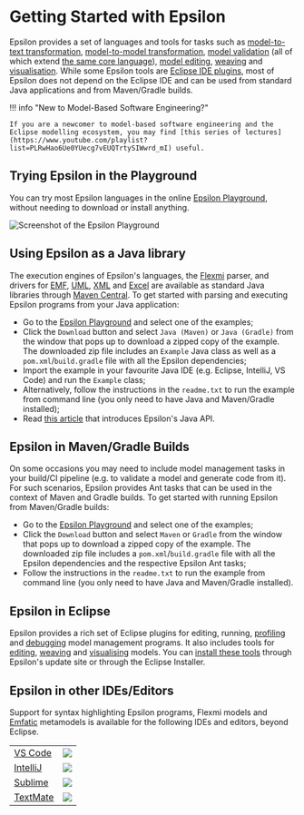 # Getting Started with Epsilon

Epsilon provides a set of languages and tools for tasks such as [model-to-text transformation](../doc/egl), [model-to-model transformation](../doc/etl), [model validation](../doc/evl) (all of which extend [the same core language](../doc/eol)), [model editing](../doc/flexmi), [weaving](../doc/modelink) and [visualisation](../doc/picto). While some Epsilon tools are [Eclipse IDE plugins](#epsilon-in-eclipse), most of Epsilon does not depend on the Eclipse IDE and can be used from standard Java applications and from Maven/Gradle builds.

!!! info "New to Model-Based Software Engineering?"

	If you are a newcomer to model-based software engineering and the Eclipse modelling ecosystem, you may find [this series of lectures](https://www.youtube.com/playlist?list=PLRwHao6Ue0YUecg7vEUQTrtySIWwrd_mI) useful.

## Trying Epsilon in the Playground

You can try most Epsilon languages in the online [Epsilon Playground](../playground), without needing to download or install anything.

![Screenshot of the Epsilon Playground](../doc/articles/playground/playground.png)

## Using Epsilon as a Java library

The execution engines of Epsilon's languages, the [Flexmi](../doc/flexmi) parser, and drivers for [EMF](../doc/articles/#epsilon-and-emf-models), [UML](../doc/articles/profiled-uml-models), [XML](../doc/articles/plain-xml) and [Excel](../doc/articles/excel) are available as standard Java libraries through [Maven Central](https://central.sonatype.com/namespace/org.eclipse.epsilon). To get started with parsing and executing Epsilon programs from your Java application:

- Go to the [Epsilon Playground](../playground) and select one of the examples;
- Click the `Download` button and select `Java (Maven)` or `Java (Gradle)` from the window that pops up to download a zipped copy of the example. The downloaded zip file includes an `Example` Java class as well as a `pom.xml`/`build.gradle` file with all the Epsilon dependencies;
- Import the example in your favourite Java IDE (e.g. Eclipse, IntelliJ, VS Code) and run the `Example` class;
- Alternatively, follow the instructions in the `readme.txt` to run the example from command line (you only need to have Java and Maven/Gradle installed);
- Read [this article](../doc/articles/run-epsilon-from-java/) that introduces Epsilon's Java API.

## Epsilon in Maven/Gradle Builds

On some occasions you may need to include model management tasks in your build/CI pipeline (e.g. to validate a model and generate code from it). For such scenarios, Epsilon provides Ant tasks that can be used in the context of Maven and Gradle builds. To get started with running Epsilon from Maven/Gradle builds:

- Go to the [Epsilon Playground](../playground) and select one of the examples;
- Click the `Download` button and select `Maven` or `Gradle` from the window that pops up to download a zipped copy of the example. The downloaded zip file includes a `pom.xml`/`build.gradle` file with all the Epsilon dependencies and the respective Epsilon Ant tasks;
- Follow the instructions in the `readme.txt` to run the example from command line (you only need to have Java and Maven/Gradle installed).

## Epsilon in Eclipse

Epsilon provides a rich set of Eclipse plugins for editing, running, [profiling](../doc/articles/profiling) and [debugging](../doc/articles/debugger) model management programs. It also includes tools for [editing](../doc/flexmi), [weaving](../doc/modelink) and [visualising](../doc/picto) models. You can [install these tools](../download) through Epsilon's update site or through the Eclipse Installer.

## Epsilon in other IDEs/Editors

Support for syntax highlighting Epsilon programs, Flexmi models and [Emfatic](https://eclipse.org/emfatic) metamodels is available for the following IDEs and editors, beyond Eclipse.

|  |  |
| ------ | ---------- |
| [VS Code](../doc/articles/vscode) | ![](../doc/articles/vscode/vscode.png) |
| [IntelliJ](https://github.com/epsilonlabs/epsilon.tmbundle?tab=readme-ov-file#importing-in-intellij) | ![](../doc/articles/intellij/intellij.png) |
| [Sublime](https://github.com/epsilonlabs/sublime) | ![](../doc/articles/sublime/sublime.png) |
| [TextMate](https://github.com/epsilonlabs/epsilon.tmbundle?tab=readme-ov-file#importing-in-textmate) | ![](../doc/articles/textmate/textmate.png) |
